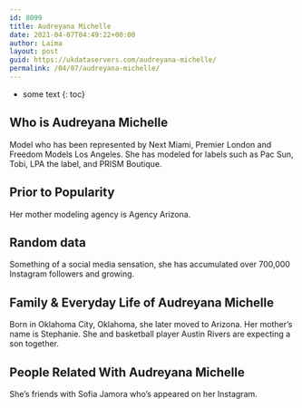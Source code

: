 ```yaml
---
id: 8099
title: Audreyana Michelle
date: 2021-04-07T04:49:22+00:00
author: Laima
layout: post
guid: https://ukdataservers.com/audreyana-michelle/
permalink: /04/07/audreyana-michelle/
---
```


* some text
{: toc}


## Who is Audreyana Michelle
                  
                  
                  
Model who has been represented by Next Miami, Premier London and Freedom Models Los Angeles. She has modeled for labels such as Pac Sun, Tobi, LPA the label, and PRISM Boutique.
                  
              
            
              
            
                
                
                
## Prior to Popularity
                  
                  
                  
Her mother modeling agency is Agency Arizona.
                  
              
            
              
            
                
                
                
## Random data
                  
                  
                  
Something of a social media sensation, she has accumulated over 700,000 Instagram followers and growing.
                  
              
            
              
            
                
                
                
## Family & Everyday Life of Audreyana Michelle
                  
                  
                  
Born in Oklahoma City, Oklahoma, she later moved to Arizona. Her mother&#8217;s name is Stephanie. She and basketball player Austin Rivers are expecting a son together.
                  
              
            
              
            
                
                
                
## People Related With Audreyana Michelle
                  
                  
                  
She&#8217;s friends with Sofia Jamora who&#8217;s appeared on her Instagram.
                  
              
            
              
            
                
              
            
              
              
            
            
              
            
          
          
          